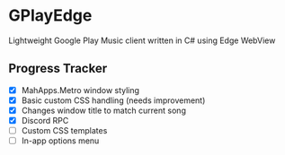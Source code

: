 # GPlayEdge
Lightweight Google Play Music client written in C# using Edge WebView

## Progress Tracker
- [x] MahApps.Metro window styling
- [x] Basic custom CSS handling (needs improvement)
- [x] Changes window title to match current song
- [x] Discord RPC
- [ ] Custom CSS templates
- [ ] In-app options menu
